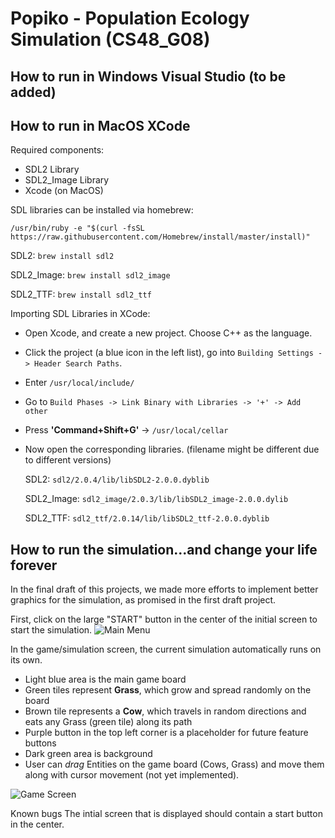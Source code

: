 # Popiko - Population Ecology Simulation (CS48_G08)

## How to run in Windows Visual Studio (to be added)

## How to run in MacOS XCode
Required components:
- SDL2 Library
- SDL2_Image Library
- Xcode (on MacOS)


SDL libraries can be installed via homebrew:

`/usr/bin/ruby -e "$(curl -fsSL https://raw.githubusercontent.com/Homebrew/install/master/install)"`

SDL2: `brew install sdl2`

SDL2_Image: `brew install sdl2_image`

SDL2_TTF: `brew install sdl2_ttf`

Importing SDL Libraries in XCode:
- Open Xcode, and create a new project. Choose C++ as the language.
- Click the project (a blue icon in the left list), go into `Building Settings -> Header Search Paths`. 
- Enter `/usr/local/include/`
- Go to `Build Phases -> Link Binary with Libraries -> '+' -> Add other`
- Press **'Command+Shift+G'** -> `/usr/local/cellar`
- Now open the corresponding libraries. (filename might be different due to different versions)
  
  SDL2: `sdl2/2.0.4/lib/libSDL2-2.0.0.dyblib`
  
  SDL2_Image: `sdl2_image/2.0.3/lib/libSDL2_image-2.0.0.dylib`

  SDL2_TTF: `sdl2_ttf/2.0.14/lib/libSDL2_ttf-2.0.0.dyblib`
  
## How to run the simulation...and change your life forever
In the final draft of this projects, we made more efforts to implement better graphics for the simulation, as promised in the first draft project. 

First, click on the large "START" button in the center of the initial screen to start the simulation. 
![Main Menu](https://i.imgur.com/6RRlW91.jpg "Main Menu - Final Project")

In the game/simulation screen, the current simulation automatically runs on its own.
- Light blue area is the main game board
- Green tiles represent **Grass**, which grow and spread randomly on the board
- Brown tile represents a **Cow**, which travels in random directions and eats any Grass (green tile) along its path
- Purple button in the top left corner is a placeholder for future feature buttons
- Dark green area is background
- User can *drag* Entities on the game board (Cows, Grass) and move them along with cursor movement (not yet implemented).

![Game Screen](https://i.imgur.com/3sC7DLO.jpg "Game Screen - Final Project")


Known bugs
The intial screen that is displayed should contain a start button in the center.
